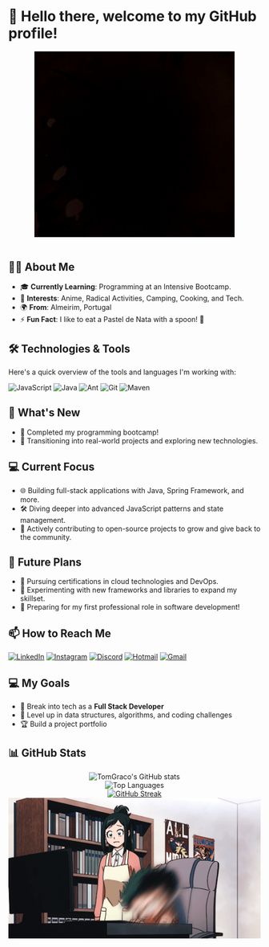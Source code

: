 # 👋 Hello there, welcome to my GitHub profile!

<div align="center">
<img hight="100" width="400" alt="GIF" align="center" src="https://github.com/TomGraco/TomGraco/blob/main/78GR.gif">
</div>

</br>


## 👨‍💻 About Me
- 🎓 **Currently Learning**: Programming at an Intensive Bootcamp.
- 👀 **Interests**: Anime, Radical Activities, Camping, Cooking, and Tech.
- 🌍 **From**: Almeirim, Portugal
- ⚡ **Fun Fact**: I like to eat a Pastel de Nata with a spoon! 🍮

## 🛠️ Technologies & Tools
Here's a quick overview of the tools and languages I'm working with:

![JavaScript](https://img.shields.io/badge/-JavaScript-F7DF1E?logo=javascript&logoColor=333&style=flat)
![Java](https://img.shields.io/badge/-Java-007396?logo=java&logoColor=white&style=flat)
![Ant](https://img.shields.io/badge/-Ant-A81D33?logo=apache-ant&logoColor=white&style=flat)
![Git](https://img.shields.io/badge/-Git-F05032?logo=git&logoColor=white&style=flat)
![Maven](https://img.shields.io/badge/-Maven-C71A36?logo=apache-maven&logoColor=white&style=flat)

## 🌟 What's New  
- 🎉 Completed my programming bootcamp!  
- 🚀 Transitioning into real-world projects and exploring new technologies.  

## 💻 Current Focus  
- 🌐 Building full-stack applications with Java, Spring Framework, and more.  
- 🛠 Diving deeper into advanced JavaScript patterns and state management.  
- 🤝 Actively contributing to open-source projects to grow and give back to the community.  

## 🧭 Future Plans  
- 📖 Pursuing certifications in cloud technologies and DevOps.  
- 🧪 Experimenting with new frameworks and libraries to expand my skillset.  
- 🚀 Preparing for my first professional role in software development!  


## 📫 How to Reach Me
[![LinkedIn](https://img.shields.io/badge/-LinkedIn-0077B5?logo=linkedin&logoColor=white&style=flat)](https://www.linkedin.com/in/tom%C3%A1s-gra%C3%A7o/)
[![Instagram](https://img.shields.io/badge/-Instagram-E4405F?logo=instagram&logoColor=white&style=flat)](https://www.instagram.com/tabemohgrasso/)
[![Discord](https://img.shields.io/badge/-Discord-5865F2?logo=discord&logoColor=white&style=flat)](http://discordapp.com/users/757943871501238273)
[![Hotmail](https://img.shields.io/badge/-Hotmail-0078D4?logo=microsoft-outlook&logoColor=white&style=flat)](mailto:baptistag1@hotmail.com)
[![Gmail](https://img.shields.io/badge/-Gmail-D14836?logo=gmail&logoColor=white&style=flat)](mailto:baptistagraco1@gmail.com)

## 💻 My Goals
- 💼 Break into tech as a **Full Stack Developer**
- 💪 Level up in data structures, algorithms, and coding challenges
- 🏆 Build a project portfolio

## 📊 GitHub Stats

<div align="center">
  <img src="https://github-readme-stats.vercel.app/api?username=TomGraco&show_icons=true&theme=radical" alt="TomGraco's GitHub stats" />
  <br />
  <img src="https://github-readme-stats.vercel.app/api/top-langs/?username=TomGraco&layout=compact&theme=radical" alt="Top Languages" />
  <br />
  <a href="https://git.io/streak-stats">
    <img src="https://github-readme-streak-stats.herokuapp.com/?user=TomGraco&theme=radical" alt="GitHub Streak" />
  </a>
</div>

<div align="center">
<img hight="300" width="700" alt="GIF" align="center" src="https://github.com/TomGraco/TomGraco/blob/main/T9aF.gif">
</div>






<!---
TomGraco/TomGraco is a ✨ special ✨ repository because its `README.md` (this file) appears on your GitHub profile.
You can click the Preview link to take a look at your changes.
--->

